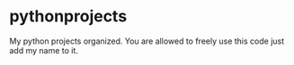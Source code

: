 # pythonprojects
My python projects organized. You are allowed to freely use this code just add my name to it.
